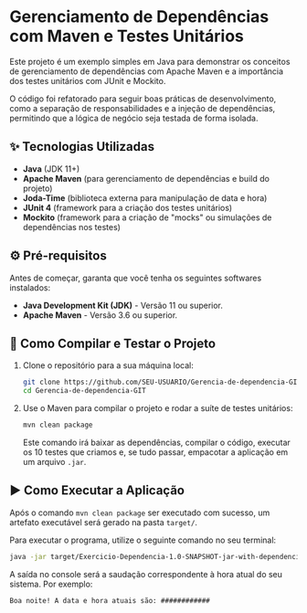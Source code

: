 # Gerenciamento de Dependências com Maven e Testes Unitários

Este projeto é um exemplo simples em Java para demonstrar os conceitos de gerenciamento de dependências com Apache Maven e a importância dos testes unitários com JUnit e Mockito.

O código foi refatorado para seguir boas práticas de desenvolvimento, como a separação de responsabilidades e a injeção de dependências, permitindo que a lógica de negócio seja testada de forma isolada.

## ✨ Tecnologias Utilizadas

- **Java** (JDK 11+)
- **Apache Maven** (para gerenciamento de dependências e build do projeto)
- **Joda-Time** (biblioteca externa para manipulação de data e hora)
- **JUnit 4** (framework para a criação dos testes unitários)
- **Mockito** (framework para a criação de "mocks" ou simulações de dependências nos testes)

## ⚙️ Pré-requisitos

Antes de começar, garanta que você tenha os seguintes softwares instalados:
- **Java Development Kit (JDK)** - Versão 11 ou superior.
- **Apache Maven** - Versão 3.6 ou superior.

## 🚀 Como Compilar e Testar o Projeto

1.  Clone o repositório para a sua máquina local:
    ```bash
    git clone https://github.com/SEU-USUARIO/Gerencia-de-dependencia-GIT.git
    cd Gerencia-de-dependencia-GIT
    ```
2.  Use o Maven para compilar o projeto e rodar a suíte de testes unitários:
    ```bash
    mvn clean package
    ```
    Este comando irá baixar as dependências, compilar o código, executar os 10 testes que criamos e, se tudo passar, empacotar a aplicação em um arquivo `.jar`.

## ▶️ Como Executar a Aplicação

Após o comando `mvn clean package` ser executado com sucesso, um artefato executável será gerado na pasta `target/`.

Para executar o programa, utilize o seguinte comando no seu terminal:

```bash
java -jar target/Exercicio-Dependencia-1.0-SNAPSHOT-jar-with-dependencies.jar
```

A saída no console será a saudação correspondente à hora atual do seu sistema. Por exemplo:

```
Boa noite! A data e hora atuais são: ############
```
